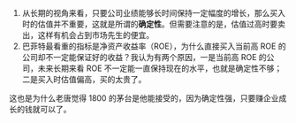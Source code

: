 1. 从长期的视角来看，只要公司业绩能够长时间保持一定幅度的增长，那么买入时的估值并不重要，这就是所谓的**确定性**。但需要注意的是，估值过高时要卖出，这样有机会占到市场先生的便宜。
2. 巴菲特最看重的指标是净资产收益率（ROE），为什么直接买入当前高 ROE 的公司却不一定能保证好的收益？我认为有两个原因，一是当前高 ROE 的公司，未来长期来看 ROE 不一定能一直保持现在的水平，也就是确定性不够；二是买入时估值偏高，买的太贵了。

这也是为什么老唐觉得 1800 的茅台是他能接受的，因为确定性强，只要赚企业成长的钱就可以了。
